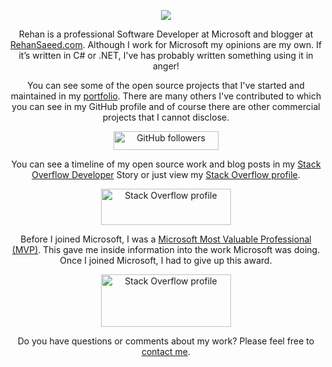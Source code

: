 <p align="center"><img src="https://media.githubusercontent.com/media/RehanSaeed/RehanSaeed/master/Images/Muhammad-Rehan-Saeed-1600x300.jpg"/></p>

<p align="center">Rehan is a professional Software Developer at Microsoft and blogger at <a href="https://rehansaeed.com/">RehanSaeed.com</a>. Although I work for Microsoft my opinions are my own. If it’s written in C# or .NET, I've has probably written something using it in anger!</p>

<p align="center">You can see some of the open source projects that I've started and maintained in my <a href="https://rehansaeed.com/portfolio/">portfolio</a>. There are many others I've contributed to which you can see in my GitHub profile and of course there are other commercial projects that I cannot disclose.</p>

<p align="center"><a href="https://github.com/RehanSaeed"><img alt="GitHub followers" height="30" width="168" src="https://img.shields.io/github/followers/RehanSaeed?style=social"/></a></p>

<p align="center">You can see a timeline of my open source work and blog posts in my <a href="https://stackoverflow.com/story/muhammad-rehan-saeed">Stack Overflow Developer</a> Story or just view my <a href="https://stackoverflow.com/users/1212017/muhammad-rehan-saeed">Stack Overflow profile</a>.</p>

<p align="center"><a href="https://stackoverflow.com/users/1212017/muhammad-rehan-saeed"><img alt="Stack Overflow profile" height="58" width="208" src="https://stackoverflow.com/users/flair/1212017.png?theme=dark"/></a></p>
  
<p align="center">Before I joined Microsoft, I was a <a href="https://mvp.microsoft.com/en-us/PublicProfile/5001654?fullName=Muhammad%20Rehan%20Saeed">Microsoft Most Valuable Professional (MVP)</a>. This gave me inside information into the work Microsoft was doing. Once I joined Microsoft, I had to give up this award.</p>

<p align="center"><a href="https://mvp.microsoft.com/en-us/PublicProfile/5001654?fullName=Muhammad%20Rehan%20Saeed"><img alt="Stack Overflow profile" height="84" width="208" src="https://media.githubusercontent.com/media/RehanSaeed/RehanSaeed/master/Images/Microsoft-Most-Valuable-Professional-750x303.png"/></a></p>

<p align="center">Do you have questions or comments about my work? Please feel free to <a href="https://rehansaeed.com/">contact me</a>.</p>
